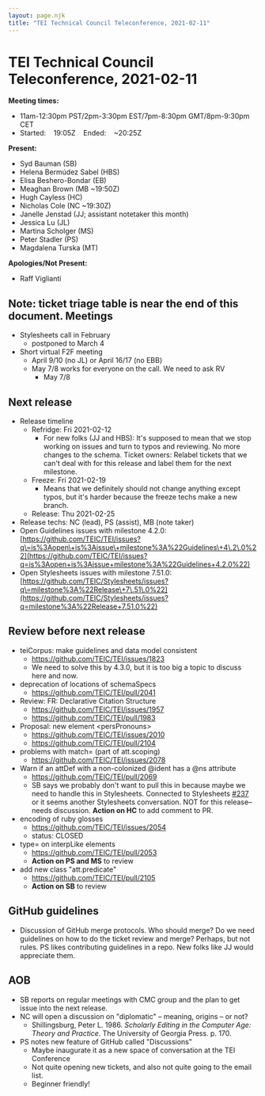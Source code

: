 ```yaml
---
layout: page.njk
title: "TEI Technical Council Teleconference, 2021-02-11"
---
```

# TEI Technical Council Teleconference, 2021-02-11
**Meeting times:** 


* 11am\-12:30pm PST/2pm\-3:30pm EST/7pm\-8:30pm GMT/8pm\-9:30pm CET
* Started:    19:05Z    Ended:    \~20:25Z


**Present:**
* Syd Bauman (SB)
* Helena Bermúdez Sabel (HBS)
* Elisa Beshero\-Bondar (EB)
* Meaghan Brown (MB \~19:50Z)
* Hugh Cayless (HC)
* Nicholas Cole (NC \~19:30Z)
* Janelle Jenstad (JJ; assistant notetaker this month)
* Jessica Lu (JL)
* Martina Scholger (MS)
* Peter Stadler (PS)
* Magdalena Turska (MT)


**Apologies/Not Present:**
* Raff Viglianti


**Note:** ticket triage table is near the end of this document.
Meetings
--------


* Stylesheets call in February
	+ postponed to March 4
* Short virtual F2F meeting
	+ April 9/10 (no JL) or April 16/17 (no EBB)
	+ May 7/8 works for everyone on the call. We need to ask RV
		- May 7/8


Next release
------------


* Release timeline
	+ Refridge: Fri 2021\-02\-12
		- For new folks (JJ and HBS): It's supposed to mean that we stop working on issues and turn to typos and reviewing. No more changes to the schema. Ticket owners: Relabel tickets that we can't deal with for this release and label them for the next milestone.
	+ Freeze: Fri 2021\-02\-19
		- Means that we definitely should not change anything except typos, but it's harder because the freeze techs make a new branch.
	+ Release: Thu 2021\-02\-25
* Release techs: NC (lead), PS (assist), MB (note taker)
* Open Guidelines issues with milestone 4\.2\.0: [https://github.com/TEIC/TEI/issues?q\=is%3Aopen\+is%3Aissue\+milestone%3A%22Guidelines\+4\.2\.0%22](https://github.com/TEIC/TEI/issues?q=is%3Aopen+is%3Aissue+milestone%3A%22Guidelines+4.2.0%22)
* Open Stylesheets issues with milestone 7\.51\.0: [https://github.com/TEIC/Stylesheets/issues?q\=milestone%3A%22Release\+7\.51\.0%22](https://github.com/TEIC/Stylesheets/issues?q=milestone%3A%22Release+7.51.0%22)


Review before next release
--------------------------


* teiCorpus: make guidelines and data model consistent
	+ <https://github.com/TEIC/TEI/issues/1823>
	+ We need to solve this by 4\.3\.0, but it is too big a topic to discuss here and now.
* deprecation of locations of schemaSpecs
	+ <https://github.com/TEIC/TEI/pull/2041>
* Review: FR: Declarative Citation Structure
	+ <https://github.com/TEIC/TEI/issues/1957>
	+ <https://github.com/TEIC/TEI/pull/1983>
* Proposal: new element \<persPronouns\>
	+ <https://github.com/TEIC/TEI/issues/2010>
	+ <https://github.com/TEIC/TEI/pull/2104>
* problems with match\= (part of att.scoping)
	+ <https://github.com/TEIC/TEI/issues/2078>
* Warn if an attDef with a non\-colonized @ident has a @ns attribute
	+ <https://github.com/TEIC/TEI/pull/2069>
	+ SB says we probably don't want to pull this in because maybe we need to handle this in Stylesheets. Connected to Stylesheets [\#237](https://github.com/TEIC/Stylesheets/issues/237) or it seems another Stylesheets conversation. NOT for this release–needs discussion. **Action on HC** to add comment to PR.
* encoding of ruby glosses
	+ <https://github.com/TEIC/TEI/issues/2054>
	+ status: CLOSED
* type\= on interpLike elements
	+ <https://github.com/TEIC/TEI/pull/2053>
	+ **Action on PS and MS** to review
* add new class "att.predicate"
	+ <https://github.com/TEIC/TEI/pull/2105>
	+ **Action on SB** to review


GitHub guidelines
-----------------


* Discussion of GitHub merge protocols. Who should merge? Do we need guidelines on how to do the ticket review and merge? Perhaps, but not rules. PS likes contributing guidelines in a repo. New folks like JJ would appreciate them.


AOB
---


* SB reports on regular meetings with CMC group and the plan to get issue into the next release.
* NC will open a discussion on "diplomatic" – meaning, origins – or not?
	+ Shillingsburg, Peter L. 1986\. *Scholarly Editing in the Computer Age: Theory and Practice*. The University of Georgia Press. p. 170\.
* PS notes new feature of GitHub called "Discussions"
	+ Maybe inaugurate it as a new space of conversation at the TEI Conference
	+ Not quite opening new tickets, and also not quite going to the email list.
	+ Beginner friendly!
